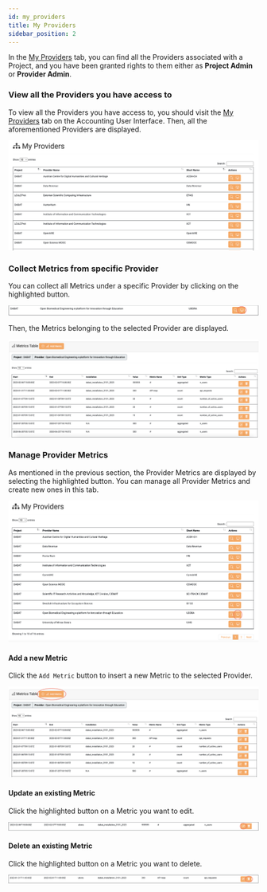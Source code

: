 ```yaml
---
id: my_providers
title: My Providers
sidebar_position: 2
---
```


In the <a href="https://accounting.eosc-portal.eu/myProviders">My Providers</a> tab, you can find all the Providers associated with a Project, and you have been granted rights to them 
either as **Project Admin** or **Provider Admin**.

### View all the Providers you have access to

To view all the Providers you have access to, you should visit the <a href="https://accounting.eosc-portal.eu/myProviders">My Providers</a> tab on the Accounting User Interface.
Then, all the aforementioned Providers are displayed.

![](assets/my_providers/providers.png)

### Collect Metrics from specific Provider

You can collect all Metrics under a specific Provider by clicking on the highlighted button.

![](assets/my_providers/provider_metrics.png)

Then, the Metrics belonging to the selected Provider are displayed.

![](assets/my_providers/view_metrics.png)

### Manage Provider Metrics

As mentioned in the previous section, the Provider Metrics are displayed by selecting the highlighted button. You can manage all Provider Metrics and create new ones in this tab.

![](assets/my_providers/collect_metrics.png)

#### Add a new Metric 

Click the `Add Metric` button to insert a new Metric to the selected Provider.

![](assets/my_providers/add_metric.png)

#### Update an existing Metric

Click the highlighted button on a Metric you want to edit.

![](assets/project/update_metric.png)

#### Delete an existing Metric

Click the highlighted button on a Metric you want to delete.

![](assets/project/delete_metric.png)
